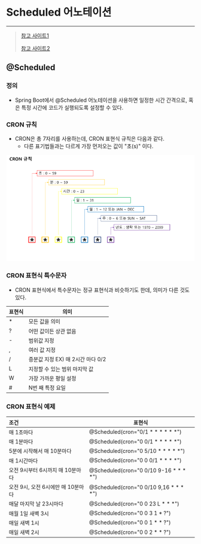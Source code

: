 # Scheduled 어노테이션

---

>[참고 사이트1](https://yongku.tistory.com/entry/Spring-%EC%8A%A4%ED%94%84%EB%A7%81Spring-%ED%81%AC%EB%A1%A0-%ED%91%9C%ED%98%84%EC%8B%9DCron-Expression-%EC%A0%95%EB%A6%AC)
>
>[참고 사이트2](https://dev-coco.tistory.com/176)

## @Scheduled

### 정의 

- 
  Spring Boot에서 @Scheduled 어노테이션을 사용하면 일정한 시간 간격으로, 혹은 특정 시간에 코드가 실행되도록 설정할 수 있다.

### CRON 규칙

- CRON은 총 7자리를 사용하는데, CRON 표현식 규칙은 다음과 같다.  
  - 다른 표기법들과는 다르게 가장 먼저오는 값이 "초(s)" 이다.  

<img src="./images/scheduler어노테이션.png" width="600">

### CRON 표현식 특수문자 

- CRON 표현식에서 특수문자는 정규 표현식과 비슷하기도 한데, 의미가 다른 것도 있다.

| 표현식 | 의미                              |
| ------ | --------------------------------- |
| *      | 모든 값을 의미                    |
| ?      | 어떤 값이든 상관 없음             |
| -      | 범위값 지정                       |
| ,      | 여러 값 지정                      |
| /      | 증분값 지정 EX) 매 2시간 마다 0/2 |
| L      | 지정할 수 있는 범위 마지막 값     |
| W      | 가장 가까운 평일 설정             |
| #      | N번 째 특정 요일                  |

### CRON 표현식 예제 

| 조건                               | 표현식                                 |
| :--------------------------------- | -------------------------------------- |
| 매 1초마다                         | @Scheduled(cron="0/1 * * * * * *")     |
| 매 1분마다                         | @Scheduled(cron="0 0/1 * * * * *")     |
| 5분에 시작해서 매 10분마다         | @Scheduled(cron="0 5/10 * * * * *")    |
| 매 1시간마다                       | @Scheduled(cron="0 0 0/1 * * * *")     |
| 오전 9시부터 6시까지 매 10분마다   | @Scheduled(cron="0 0/10 9-16 * * * *") |
| 오전 9시, 오전 6시에만 매 10분마다 | @Scheduled(cron="0 0/10 9,16 * * * *") |
| 매달 마지막 날 23시마다            | @Scheduled(cron="0 0 23 L * * *")      |
| 매월 1일 새벽 3시                  | @Scheduled(cron="0 0 3 1 * ?")         |
| 매일 새벽 1시                      | @Scheduled(cron="0 0 1 * * ?")         |
| 매일 새벽 2시                      | @Scheduled(cron="0 0 2 * * ?")         |